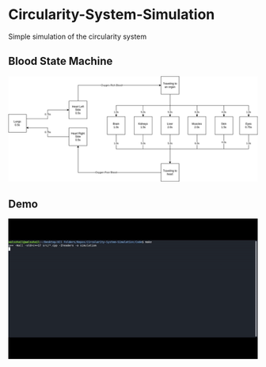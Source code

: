 # Circularity-System-Simulation
Simple simulation of the circularity system

## Blood State Machine
![State Machine](Appends/Img/Blood%20State%20Machine.png)

## Demo
![Simulation Demo](Appends/Img/Demo.gif)
